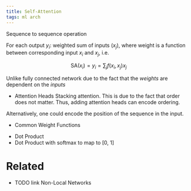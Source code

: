 ```yaml
---
title: Self-Attention
tags: ml arch
---
```


Sequence to sequence operation

For each output $y_i$: weighted sum of inputs ($x_j$), where weight is a function between corresponding input $x_i$ and $x_j$, i.e.

$$
\text{SA}(x_i) = y_i = \sum_{j}{ f(x_i, x_j) x_j }
$$

Unlike fully connected network due to the fact that the *weights* are dependent on the *inputs*

* Attention Heads
Stacking attention. This is due to the fact that order does not matter. Thus, adding attention heads can encode ordering.

Alternatively, one could encode the position of the sequence in the input.

* Common Weight Functions
- Dot Product
- Dot Product with softmax to map to [0, 1]

# Related

- TODO link Non-Local Networks
